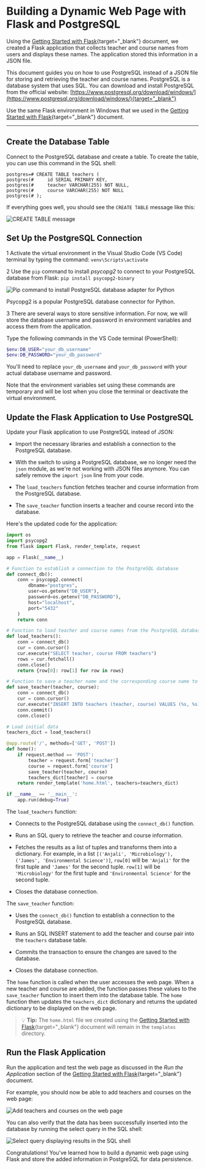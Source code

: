 # Building a Dynamic Web Page with Flask and PostgreSQL

Using the [Getting Started with Flask](../doc8/Flask_Intro.md){target="_blank"} document, we created a Flask application that collects teacher and course names from users and displays these names. The application stored this information in a JSON file.

This document guides you on how to use PostgreSQL instead of a JSON file for storing and retrieving the teacher and course names. PostgreSQL is a database system that uses SQL. You can download and install PostgreSQL from the official website: [https://www.postgresql.org/download/windows/](https://www.postgresql.org/download/windows/){target="_blank"}

Use the same Flask environment in Windows that we used in the [Getting Started with Flask](../doc8/Flask_Intro.md){target="_blank"} document.

---

## Create the Database Table
Connect to the PostgreSQL database and create a table. To create the table, you can use this command in the SQL shell:

```pgsql
postgres=# CREATE TABLE teachers (
postgres(#     id SERIAL PRIMARY KEY,
postgres(#     teacher VARCHAR(255) NOT NULL,
postgres(#     course VARCHAR(255) NOT NULL
postgres(# );
```

If everything goes well, you should see the `CREATE TABLE` message like this:

![CREATE TABLE message](dbwebapp1.png)

## Set Up the PostgreSQL Connection
<span class="step-number">1</span> Activate the virtual environment in the Visual Studio Code (VS Code) terminal by typing the command: `venv\Scripts\activate`

<span class="step-number">2</span> Use the `pip` command to install *psycopg2* to connect to your PostgreSQL database from Flask: `pip install psycopg2-binary`

![Pip command to install PostgreSQL database adapter for Python](dbwebapp2a.png)

Psycopg2 is a popular PostgreSQL database connector for Python.

<span class="step-number">3</span> There are several ways to store sensitive information. For now, we will store the database username and password in environment variables and access them from the application.

Type the following commands in the VS Code terminal (PowerShell):

```powershell
$env:DB_USER="your_db_username"
$env:DB_PASSWORD="your_db_password"
```

You'll need to replace `your_db_username` and `your_db_password` with your actual database username and password.

Note that the environment variables set using these commands are temporary and will be lost when you close the terminal or deactivate the virtual environment.

## Update the Flask Application to Use PostgreSQL

Update your Flask application to use PostgreSQL instead of JSON:

* Import the necessary libraries and establish a connection to the PostgreSQL database.
    
* With the switch to using a PostgreSQL database, we no longer need the `json` module, as we're not working with JSON files anymore. You can safely remove the `import json` line from your code.
    
* The `load_teachers` function fetches teacher and course information from the PostgreSQL database.
    
* The `save_teacher` function inserts a teacher and course record into the database.
    
Here's the updated code for the application:

```python
import os
import psycopg2
from flask import Flask, render_template, request

app = Flask(__name__)

# Function to establish a connection to the PostgreSQL database
def connect_db():
    conn = psycopg2.connect(
        dbname="postgres",
        user=os.getenv("DB_USER"),
        password=os.getenv("DB_PASSWORD"),
        host="localhost",
        port="5432"
    )
    return conn

# Function to load teacher and course names from the PostgreSQL database
def load_teachers():
    conn = connect_db()
    cur = conn.cursor()
    cur.execute("SELECT teacher, course FROM teachers")
    rows = cur.fetchall()
    conn.close()
    return {row[0]: row[1] for row in rows}

# Function to save a teacher name and the corresponding course name to the PostgreSQL database
def save_teacher(teacher, course):
    conn = connect_db()
    cur = conn.cursor()
    cur.execute("INSERT INTO teachers (teacher, course) VALUES (%s, %s)", (teacher, course))
    conn.commit()
    conn.close()

# Load initial data
teachers_dict = load_teachers()

@app.route('/', methods=['GET', 'POST'])
def home():
    if request.method == 'POST':
        teacher = request.form['teacher']
        course = request.form['course']
        save_teacher(teacher, course)
        teachers_dict[teacher] = course
    return render_template('home.html', teachers=teachers_dict)

if __name__ == '__main__':
    app.run(debug=True)
```

The `load_teachers` function:

* Connects to the PostgreSQL database using the `connect_db()` function.
    
* Runs an SQL query to retrieve the teacher and course information.
    
* Fetches the results as a list of tuples and transforms them into a dictionary. For example, in a list `[('Anjali', 'Microbiology'), ('James', 'Environmental Science')]`, `row[0]` will be `'Anjali'` for the first tuple and `'James'` for the second tuple. `row[1]` will be `'Microbiology'` for the first tuple and `'Environmental Science'` for the second tuple.
    
* Closes the database connection.
    
The `save_teacher` function:

* Uses the `connect_db()` function to establish a connection to the PostgreSQL database.
    
* Runs an SQL INSERT statement to add the teacher and course pair into the `teachers` database table.
    
* Commits the transaction to ensure the changes are saved to the database.
    
* Closes the database connection.
    

The `home` function is called when the user accesses the web page. When a new teacher and course are added, the function passes these values to the `save_teacher` function to insert them into the database table. The `home` function then updates the `teachers_dict` dictionary and returns the updated dictionary to be displayed on the web page.

> 💡 **Tip:** The `home.html` file we created using the [Getting Started with Flask](../doc8/Flask_Intro.md){target="_blank"} document will remain in the `templates` directory.

## Run the Flask Application
Run the application and test the web page as discussed in the *Run the Application* section of the [Getting Started with Flask](../doc8/Flask_Intro.md){target="_blank"} document.

For example, you should now be able to add teachers and courses on the web page:

![Add teachers and courses on the web page](dbwebapp4.png)

You can also verify that the data has been successfully inserted into the database by running the select query in the SQL shell:

![Select query displaying results in the SQL shell](dbwebapp5.png)

Congratulations! You've learned how to build a dynamic web page using Flask and store the added information in PostgreSQL for data persistence.
